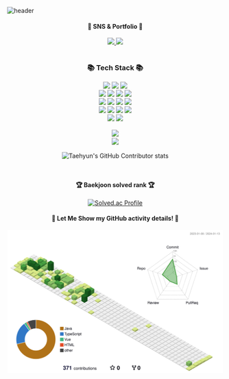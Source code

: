 ![header](https://capsule-render.vercel.app/api?type=venom&color=auto&height=400&section=header&text=Welcome!+Jinny's%20Github&fontSize=70)


<div align=center>
	<h4>🎨 SNS & Portfolio 🎨</h4>
</div>
<div align=center>	
	<a href="https://[gentle-snowboard-1c6.notion.site/Yermi-5e8c65dba4df4ab09e83665cf2ee001d](https://www.notion.so/ffc7b87060a34200b0e3d167918dc17f?pvs=4)">
	<img src="https://img.shields.io/badge/Portfolio-FF3633?style=flat&logo=Micro.blog&logoColor=white" />
	</a>	
	<a href="https://aldls819.tistory.com">
	<img src="https://img.shields.io/badge/Blog-FF9800?style=flat&logo=Blogger&logoColor=white" />
	</a>
	<br>
</div>
<br>


<div align=center>
	<h3>📚 Tech Stack 📚</h3>
</div>
<div align="center">
	<img src="https://img.shields.io/badge/JavaScript-F7DF1E?style=for-the-badge&logo=JavaScript&logoColor=white" />
	<img src="https://img.shields.io/badge/typescript-3178C6?style=for-the-badge&logo=typeScriptt&logoColor=white" />
	<img src="https://img.shields.io/badge/Java-007396?style=for-the-badge&logo=Conda-Forge&logoColor=white" />
	<br>
	<img src="https://img.shields.io/badge/react-61DAFB?style=for-the-badge&logo=react&logoColor=black"> 
	<img src="https://img.shields.io/badge/vue.js-4FC08D?style=for-the-badge&logo=vue.js&logoColor=white">
	<img src="https://img.shields.io/badge/Spring-6DB33F?style=for-the-badge&logo=Spring&logoColor=white" />	
	<img src="https://img.shields.io/badge/jQuery-0769AD?style=for-the-badge&logo=jQuery&logoColor=white" />
	<br>
	<img src="https://img.shields.io/badge/Oracle%20SQL-F80000?style=for-the-badge&logo=Oracle&logoColor=white" />
	<img src="https://img.shields.io/badge/MySQL-4479A1?style=for-the-badge&logo=MySQL&logoColor=white" />
	<img src="https://img.shields.io/badge/MariaDB-003545?style=for-the-badge&logo=MariaDB&logoColor=white" />
	<img src="https://img.shields.io/badge/Linux-FCC624?style=for-the-badge&logo=Linux&logoColor=white" />
	<br> 
	<img src="https://img.shields.io/badge/html5-E34F26?style=for-the-badge&logo=html5&logoColor=white"> 
	<img src="https://img.shields.io/badge/css-1572B6?style=for-the-badge&logo=css3&logoColor=white">  
	<img src="https://img.shields.io/badge/github-181717?style=for-the-badge&logo=github&logoColor=white"> 
	<img src="https://img.shields.io/badge/git-F05032?style=for-the-badge&logo=git&logoColor=white"> 
	<br>
	<img src="https://img.shields.io/badge/firebase-FFCA28?style=for-the-badge&logo=firebase&logoColor=white">   
	<img src="https://img.shields.io/badge/bootstrap-7952B3?style=for-the-badge&logo=bootstrap&logoColor=white">
</div>
<div align=center>
	<br>
<img src="https://github-readme-stats.vercel.app/api/top-langs/?username=aldls819&layout=compact">
	<br>
<img src="https://github-readme-stats.vercel.app/api?username=aldls819&show_icons=true">
	<br>

![Taehyun's GitHub Contributor stats](https://github-contributor-stats.vercel.app/api?username=aldls819)

<br>
<h4>🏆 Baekjoon solved rank 🏆</h4>
	
[![Solved.ac Profile](http://mazassumnida.wtf/api/v2/generate_badge?boj=aldls819)](https://solved.ac/aldls819)
</div>



<div align=center>
	<h4> 🌱 Let Me Show my GitHub activity details! 🌱 </h4>
</div>

![](./profile-3d-contrib/profile-green-animate.svg)

  
